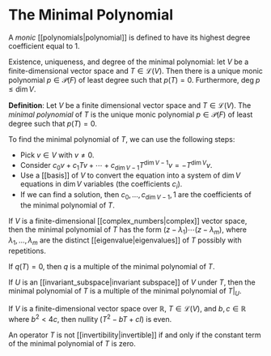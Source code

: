 # The Minimal Polynomial
A *monic* [[polynomials|polynomial]] is defined to have its highest degree coefficient equal to 1.

Existence, uniqueness, and degree of the minimal polynomial: let $V$ be a finite-dimensional vector space and $T \in \mathcal{L}(V)$. Then there is a unique monic polynomial $p \in \mathcal{P}(F)$ of least degree such that $p(T) = 0$. Furthermore, $\text{deg}\;p \leq \dim V$.

**Definition**: Let $V$ be a finite dimensional vector space and $T \in \mathcal{L}(V)$. The *minimal polynomial* of $T$ is the unique monic polynomial $p \in \mathcal{P}(F)$ of least degree such that $p(T) = 0$.

To find the minimal polynomial of $T$, we can use the following steps:
- Pick $v \in V$ with $v \neq 0$.
- Consider $c_0 v + c_1 Tv + \cdots + c_{\dim V - 1} T^{\dim V - 1} v = -T^{\dim V} v$.
- Use a [[basis]] of $V$ to convert the equation into a system of $\dim V$ equations in $\dim V$ variables (the coefficients $c_i$).
- If we can find a solution, then $c_0, \ldots, c_{\dim V - 1}, 1$ are the coefficients of the minimal polynomial of $T$.

If $V$ is a finite-dimensional [[complex_numbers|complex]] vector space, then the minimal polynomial of $T$ has the form $(z - \lambda_1) \cdots (z - \lambda_m)$, where $\lambda_1, \ldots, \lambda_m$ are the distinct [[eigenvalue|eigenvalues]] of $T$ possibly with repetitions.

If $q(T) = 0$, then $q$ is a multiple of the minimal polynomial of $T$.

If $U$ is an [[invariant_subspace|invariant subspace]] of $V$ under $T$, then the minimal polynomial of $T$ is a multiple of the minimal polynomial of $T|_U$.

If $V$ is a finite-dimensional vector space over $\mathbb{R}$, $T \in \mathcal{L}(V)$, and $b, c \in \mathbb{R}$ where $b^2 < 4c$, then $\text{nullity}\; (T^2 - bT + cI)$ is even.

An operator $T$ is not [[invertibility|invertible]] if and only if the constant term of the minimal polynomial of $T$ is zero.